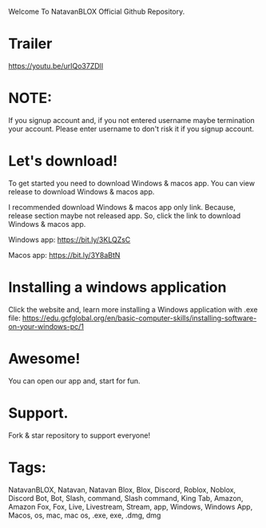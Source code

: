 Welcome To NatavanBLOX Official Github Repository. 


# Trailer
https://youtu.be/urIQo37ZDlI

# NOTE: 

If you signup account and, if you not entered username maybe termination your account. Please enter username to don't risk it if you signup account.


# Let's download! 

To get started you need to download Windows & macos app. You can view release to download Windows & macos app. 

I recommended download Windows & macos app only link. Because, release section maybe not released app. So, click the link to download Windows & macos app. 

Windows app: 
https://bit.ly/3KLQZsC

Macos app: 
https://bit.ly/3Y8aBtN


# Installing a windows application 

Click the website and, learn more installing a Windows application with .exe file: https://edu.gcfglobal.org/en/basic-computer-skills/installing-software-on-your-windows-pc/1 




# Awesome! 

You can open our app and, start for fun. 



# Support.

Fork & star repository to support everyone!



# Tags: 

NatavanBLOX, Natavan, Natavan Blox, Blox, Discord, Roblox, Noblox, Discord Bot, Bot, Slash, command, Slash command, King Tab, Amazon, Amazon Fox, Fox, Live, Livestream, Stream, app, Windows, Windows App, Macos, os, mac, mac os, .exe, exe, .dmg, dmg
